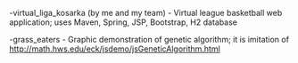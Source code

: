-virtual_liga_kosarka (by me and my team) - Virtual league basketball web application; uses Maven, Spring, JSP, Bootstrap, H2 database

-grass_eaters - Graphic demonstration of genetic algorithm; it is imitation of http://math.hws.edu/eck/jsdemo/jsGeneticAlgorithm.html



	


